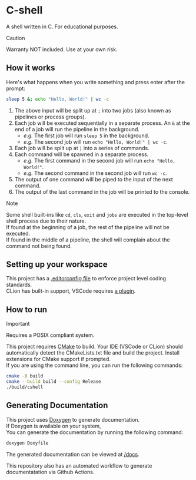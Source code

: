# C-shell

A shell written in C. For educational purposes.

> [!CAUTION]
> Warranty NOT included. Use at your own risk.

## How it works

Here's what happens when you write something and press enter after the prompt:

```bash
sleep 5 &; echo "Hello, World!" | wc -c
```

1. The above input will be split up at `;` into two jobs (also known as pipelines or process groups).
2. Each job will be executed sequentially in a separate process. An `&` at the end of a job will run the pipeline in the background.
    - *e.g.* The first job will run `sleep 5` in the background.
    - *e.g.* The second job will run `echo "Hello, World!" | wc -c`.
3. Each job will be split up at `|` into a series of commands.
4. Each command will be spawned in a separate process.  
    - *e.g.* The first command in the second job will run `echo "Hello, World!"`.
    - *e.g.* The second command in the second job will run `wc -c`.
5. The output of one command will be piped to the input of the next command.
6. The output of the last command in the job will be printed to the console.

> [!NOTE]  
> Some shell built-ins like `cd`, `cls`, `exit` and `jobs` are executed in the top-level shell process due to their nature.  
> If found at the beginning of a job, the rest of the pipeline will not be executed.  
> If found in the middle of a pipeline, the shell will complain about the command not being found.

## Setting up your workspace

This project has a [.editorconfig file](https://editorconfig.org/) to enforce project level coding standards.  
CLion has built-in support,
VSCode requires [a plugin](https://marketplace.visualstudio.com/items?itemName=EditorConfig.EditorConfig).

## How to run

> [!IMPORTANT]
> Requires a POSIX compliant system.

This project requires [CMake](https://cmake.org/) to build.
Your IDE (VSCode or CLion) should automatically detect the CMakeLists.txt file and build the project.
Install extensions for CMake support if prompted.  
If you are using the command line, you can run the following commands:

```bash
cmake -B build
cmake --build build --config Release
./build/cshell
```

## Generating Documentation

This project uses [Doxygen](https://www.doxygen.nl/index.html) to generate documentation.  
If Doxygen is available on your system,  
You can generate the documentation by running the following command:

```bash
doxygen Doxyfile
```

The generated documentation can be viewed at [/docs](./docs/index.html).

This repository also has an automated workflow to generate documentatation via Github Actions.  
